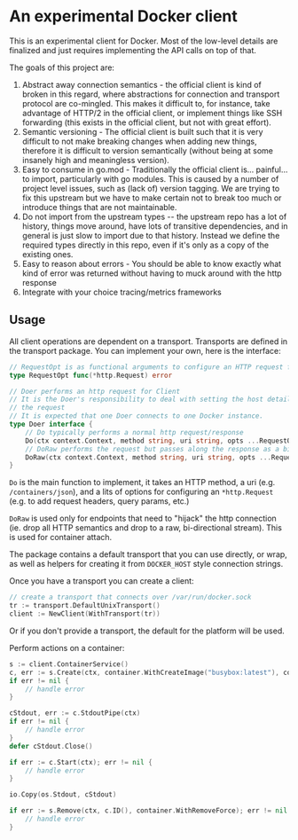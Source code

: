 # An experimental Docker client

This is an experimental client for Docker. Most of the low-level details are finalized and just requires implementing
the API calls on top of that.

The goals of this project are:

1. Abstract away connection semantics - the official client is kind of broken in this regard, where abstractions for
connection and transport protocol are co-mingled. This makes it difficult to, for instance, take advantage of HTTP/2
in the official client, or implement things like SSH forwarding (this exists in the official client, but not with great
effort).
2. Semantic versioning - The official client is built such that it is very difficult to not make breaking changes when
adding new things, therefore it is difficult to version semantically (without being at some insanely high and meaningless
version).
3. Easy to consume in go.mod - Traditionally the official client is... painful... to import, particularly with go modules.
This is caused by a number of project level issues, such as (lack of) version tagging. We are trying to fix this upstream
but we have to make certain not to break too much or introduce things that are not maintainable.
4. Do not import from the upstream types -- the upstream repo has a lot of history, things move around, have lots of 
transitive dependencies, and in general is just slow to import due to that history. Instead we define the required types
directly in this repo, even if it's only as a copy of the existing ones.
5. Easy to reason about errors - You should be able to know exactly what kind of error was returned without having to
muck around with the http response
6. Integrate with your choice tracing/metrics frameworks

## Usage

All client operations are dependent on a transport. Transports are defined in the transport package. You can implement
your own, here is the interface:

```go
// RequestOpt is as functional arguments to configure an HTTP request for a Doer.
type RequestOpt func(*http.Request) error

// Doer performs an http request for Client
// It is the Doer's responsibility to deal with setting the host details on
// the request
// It is expected that one Doer connects to one Docker instance.
type Doer interface {
	// Do typically performs a normal http request/response
	Do(ctx context.Context, method string, uri string, opts ...RequestOpt) (*http.Response, error)
	// DoRaw performs the request but passes along the response as a bi-directional stream
	DoRaw(ctx context.Context, method string, uri string, opts ...RequestOpt) (io.ReadWriteCloser, error)
}
```

`Do` is the main function to implement, it takes an HTTP method, a uri (e.g. `/containers/json`), and a lits of options
for configuring an `*http.Request` (e.g. to add request headers, query params, etc.)

`DoRaw` is used only for endpoints that need to "hijack" the http connection (ie. drop all HTTP semantics and drop to a
raw, bi-directional stream). This is used for container attach.

The package contains a default transport that you can use directly, or wrap, as well as helpers for creating it from
`DOCKER_HOST` style connection strings.

Once you have a transport you can create a client:

```go
// create a transport that connects over /var/run/docker.sock
tr := transport.DefaultUnixTransport()
client := NewClient(WithTransport(tr))
```

Or if you don't provide a transport, the default for the platform will be used.

Perform actions on a container:

```go
s := client.ContainerService()
c, err := s.Create(ctx, container.WithCreateImage("busybox:latest"), container.WithCreateCmd("/bin/echo", "hello"))
if err != nil {
    // handle error
}

cStdout, err := c.StdoutPipe(ctx)
if err != nil {
    // handle error
}
defer cStdout.Close()

if err := c.Start(ctx); err != nil {
    // handle error
}

io.Copy(os.Stdout, cStdout)

if err := s.Remove(ctx, c.ID(), container.WithRemoveForce); err != nil {
    // handle error
}
```
